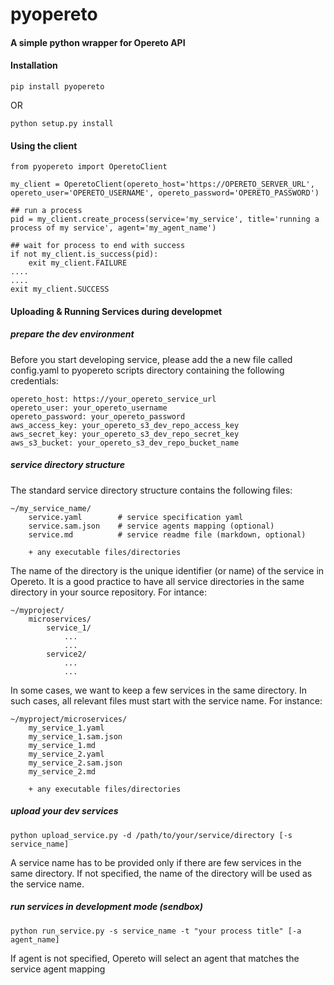 # pyopereto
#### A simple python wrapper for Opereto API 

#### Installation
```
pip install pyopereto
```
OR
```
python setup.py install
```
#### Using the client
```
from pyopereto import OperetoClient

my_client = OperetoClient(opereto_host='https://OPERETO_SERVER_URL', opereto_user='OPERETO_USERNAME', opereto_password='OPERETO_PASSWORD')

## run a process
pid = my_client.create_process(service='my_service', title='running a process of my service', agent='my_agent_name')

## wait for process to end with success
if not my_client.is_success(pid):
    exit my_client.FAILURE
....
....
exit my_client.SUCCESS
```

#### Uploading & Running Services during developmet
##### prepare the dev environment
Before you start developing service, please add the a new file called config.yaml to pyopereto scripts directory containing the following credentials:
```
opereto_host: https://your_opereto_service_url
opereto_user: your_opereto_username
opereto_password: your_opereto_password
aws_access_key: your_opereto_s3_dev_repo_access_key
aws_secret_key: your_opereto_s3_dev_repo_secret_key
aws_s3_bucket: your_opereto_s3_dev_repo_bucket_name

```

##### service directory structure
The standard service directory structure contains the following files:
```
~/my_service_name/
    service.yaml        # service specification yaml
    service.sam.json    # service agents mapping (optional)
    service.md          # service readme file (markdown, optional) 

    + any executable files/directories
```
The name of the directory is the unique identifier (or name) of the service in Opereto.
It is a good practice to have all service directories in the same directory in your source repository. For intance:
```
~/myproject/
    microservices/
        service_1/
            ...
            ...
        service2/
            ...
            ...
```
In some cases, we want to keep a few services in the same directory. In such cases, all relevant files must start with the service name. For instance:
```
~/myproject/microservices/
    my_service_1.yaml        
    my_service_1.sam.json    
    my_service_1.md      
    my_service_2.yaml    
    my_service_2.sam.json
    my_service_2.md      
    
    + any executable files/directories
```

##### upload your dev services
```
python upload_service.py -d /path/to/your/service/directory [-s service_name]

```
A service name has to be provided only if there are few services in the same directory. If not specified, the name of the directory will be used as the service name.

##### run services in development mode (sendbox)
```
python run_service.py -s service_name -t "your process title" [-a agent_name]

```
If agent is not specified, Opereto will select an agent that matches the service agent mapping
